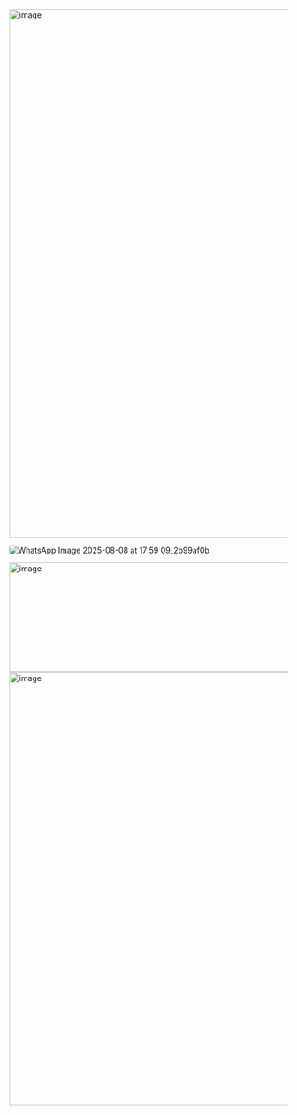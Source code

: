 <img width="1753" height="955" alt="image" src="https://github.com/user-attachments/assets/4850018c-ac4e-4cc0-8b36-df80cfbdb217" />

![WhatsApp Image 2025-08-08 at 17 59 09_2b99af0b](https://github.com/user-attachments/assets/492e46ce-7169-42bc-b1e7-558122c3d675)

<img width="1217" height="198" alt="image" src="https://github.com/user-attachments/assets/eb8c1c56-3e8f-4352-8f2c-7c7ea4597eb3" />
<img width="1853" height="783" alt="image" src="https://github.com/user-attachments/assets/5054d1dc-9286-4623-a765-7257949b8c70" />
